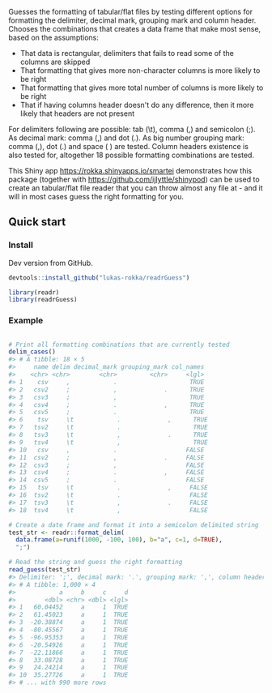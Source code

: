 
<!-- README.md is generated from README.Rmd. Please edit that file -->
Guesses the formatting of tabular/flat files by testing different options for formatting the delimiter, decimal mark, grouping mark and column header. Chooses the combinations that creates a data frame that make most sense, based on the assumptions:

-   That data is rectangular, delimiters that fails to read some of the columns are skipped
-   That formatting that gives more non-character columns is more likely to be right
-   That formatting that gives more total number of columns is more likely to be right
-   That if having columns header doesn't do any difference, then it more likely that headers are not present

For delimiters following are possible: tab (\\t), comma (,) and semicolon (;). As decimal mark: comma (,) and dot (.). As big number grouping mark: comma (,), dot (.) and space ( ) are tested. Column headers existence is also tested for, altogether 18 possible formatting combinations are tested.

This Shiny app <https://rokka.shinyapps.io/smartei> demonstrates how this package (together with <https://github.com/ijlyttle/shinypod>) can be used to create an tabular/flat file reader that you can throw almost any file at - and it will in most cases guess the right formatting for you.

Quick start
-----------

### Install

Dev version from GitHub.

``` r
devtools::install_github("lukas-rokka/readrGuess")
```

``` r
library(readr)
library(readrGuess)
```

### Example

``` r

# Print all formatting combinations that are currently tested
delim_cases()
#> # A tibble: 18 × 5
#>     name delim decimal_mark grouping_mark col_names
#>    <chr> <chr>        <chr>         <chr>     <lgl>
#> 1    csv     ,            .                    TRUE
#> 2   csv2     ;            ,             .      TRUE
#> 3   csv3     ;            ,                    TRUE
#> 4   csv4     ;            .             ,      TRUE
#> 5   csv5     ;            .                    TRUE
#> 6    tsv     \t            .             ,      TRUE
#> 7   tsv2     \t            .                    TRUE
#> 8   tsv3     \t            ,             .      TRUE
#> 9   tsv4     \t            ,                    TRUE
#> 10   csv     ,            .                   FALSE
#> 11  csv2     ;            ,             .     FALSE
#> 12  csv3     ;            ,                   FALSE
#> 13  csv4     ;            .             ,     FALSE
#> 14  csv5     ;            .                   FALSE
#> 15   tsv     \t            .             ,     FALSE
#> 16  tsv2     \t            .                   FALSE
#> 17  tsv3     \t            ,             .     FALSE
#> 18  tsv4     \t            ,                   FALSE

# Create a date frame and format it into a semicolon delimited string
test_str <- readr::format_delim(
  data.frame(a=runif(1000, -100, 100), b="a", c=1, d=TRUE), 
  ";")

# Read the string and guess the right formatting
read_guess(test_str)
#> Delimiter: ';', decimal mark: '.', grouping mark: ',', column headers: TRUE
#> # A tibble: 1,000 × 4
#>            a     b     c     d
#>        <dbl> <chr> <dbl> <lgl>
#> 1   60.04452     a     1  TRUE
#> 2   61.45023     a     1  TRUE
#> 3  -20.38874     a     1  TRUE
#> 4  -80.45567     a     1  TRUE
#> 5  -96.95353     a     1  TRUE
#> 6  -20.54926     a     1  TRUE
#> 7  -22.11866     a     1  TRUE
#> 8   33.08728     a     1  TRUE
#> 9   24.24214     a     1  TRUE
#> 10  35.27726     a     1  TRUE
#> # ... with 990 more rows
```
